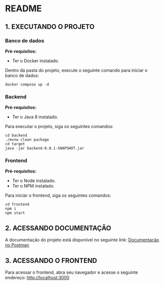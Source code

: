# README

## 1. EXECUTANDO O PROJETO

### Banco de dados

**Pré-requisitos:**

- Ter o Docker instalado.

Dentro da pasta do projeto, execute o seguinte comando para iniciar o banco de dados:

```shell
docker compose up -d
```

### Backend

**Pré-requisitos:**

- Ter o Java 8 instalado.

Para executar o projeto, siga os seguintes comandos:

```shell
cd backend
./mvnw clean package
cd target
java -jar backend-0.0.1-SNAPSHOT.jar
```

### Frontend

**Pré-requisitos:**

- Ter o Node instalado.
- Ter o NPM instalado.

Para iniciar o frontend, siga os seguintes comandos:

```shell
cd frontend
npm i
npm start
```

## 2. ACESSANDO DOCUMENTAÇÃO

A documentação do projeto está disponível no seguinte link:
[Documentação no Postman](https://documenter.getpostman.com/view/12599446/2s9YJgU1Pm)

## 3. ACESSANDO O FRONTEND

Para acessar o frontend, abra seu navegador e acesse o seguinte endereço:
[http://localhost:3000](http://localhost:3000)
